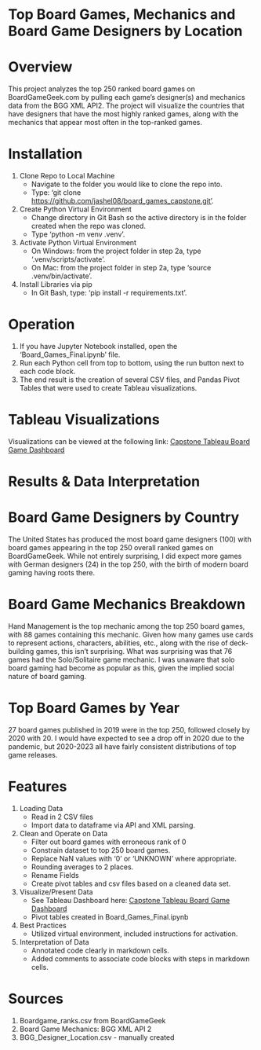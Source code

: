 ﻿# Top Board Games, Mechanics and Board Game Designers by Location

# Overview

This project analyzes the top 250 ranked board games on BoardGameGeek.com by pulling each game’s designer(s) and mechanics data from the BGG XML API2. The project will visualize the countries that have designers that have the most highly ranked games, along with the mechanics that appear most often in the top-ranked games.

# Installation
1) Clone Repo to Local Machine
    - Navigate to the folder you would like to clone the repo into.
    - Type: ‘git clone https://github.com/jashel08/board_games_capstone.git’.
2) Create Python Virtual Environment
    - Change directory in Git Bash so the active directory is in the folder created when the repo was cloned.
    - Type ‘python -m venv .venv’.
4) Activate Python Virtual Environment
    - On Windows: from the project folder in step 2a, type ‘.venv/scripts/activate’.
    - On Mac: from the project folder in step 2a, type ‘source .venv/bin/activate’.
6) Install Libraries via pip
    - In Git Bash, type: ‘pip install -r requirements.txt’.

# Operation
1) If you have Jupyter Notebook installed, open the ‘Board_Games_Final.ipynb’ file.
2) Run each Python cell from top to bottom, using the run button next to each code block.
3) The end result is the creation of several CSV files, and Pandas Pivot Tables that were used to create Tableau visualizations.

# Tableau Visualizations
Visualizations can be viewed at the following link: [Capstone Tableau Board Game Dashboard](https://public.tableau.com/views/jashel08Capstone-BoardGames/Dashboard1_1?:language=en-US&:sid=&:redirect=auth&:display_count=n&:origin=viz_share_link)

# Results & Data Interpretation

# Board Game Designers by Country

The United States has produced the most board game designers (100) with board games appearing in the top 250 overall ranked games on BoardGameGeek. While not entirely surprising, I did expect more games with German designers (24) in the top 250, with the birth of modern board gaming having roots there.

# Board Game Mechanics Breakdown

Hand Management is the top mechanic among the top 250 board games, with 88 games containing this mechanic. Given how many games use cards to represent actions, characters, abilities, etc., along with the rise of deck-building games, this isn’t surprising. What was surprising was that 76 games had the Solo/Solitaire game mechanic. I was unaware that solo board gaming had become as popular as this, given the implied social nature of board gaming.

# Top Board Games by Year 

27 board games published in 2019 were in the top 250, followed closely by 2020 with 20. I would have expected to see a drop off in 2020 due to the pandemic, but 2020-2023 all have fairly consistent distributions of top game releases.

# Features

1) Loading Data
    - Read in 2 CSV files
    - Import data to dataframe via API and XML parsing.
2) Clean and Operate on Data
    - Filter out board games with erroneous rank of 0
    - Constrain dataset to top 250 board games.
    - Replace NaN values with ‘0’ or ‘UNKNOWN’ where appropriate.
    - Rounding averages to 2 places.
    - Rename Fields
    - Create pivot tables and csv files based on a cleaned data set.
3) Visualize/Present Data
    - See Tableau Dashboard here: [Capstone Tableau Board Game Dashboard](https://public.tableau.com/views/jashel08Capstone-BoardGames/Dashboard1_1?:language=en-US&:sid=&:redirect=auth&:display_count=n&:origin=viz_share_link)
    - Pivot tables created in Board_Games_Final.ipynb
4) Best Practices
    - Utilized virtual environment, included instructions for activation.
5) Interpretation of Data
    - Annotated code clearly in markdown cells.
    - Added comments to associate code blocks with steps in markdown cells.

# Sources
1) Boardgame_ranks.csv from BoardGameGeek
2) Board Game Mechanics: BGG XML API 2
3) BGG_Designer_Location.csv - manually created






